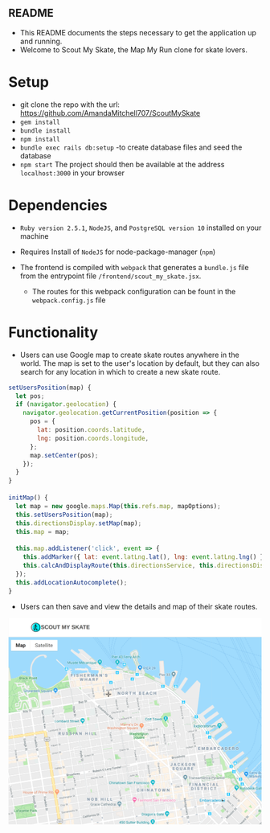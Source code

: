 ## README

* This README documents the steps necessary to get the application up and running.
* Welcome to Scout My Skate, the Map My Run clone for skate lovers.

# Setup
* git clone the repo with the url: https://github.com/AmandaMitchell707/ScoutMySkate
* `gem install`
* `bundle install`
* `npm install`
* `bundle exec rails db:setup` -to create database files and seed the database
* `npm start`
The project should then be available at the address `localhost:3000` in your browser

# Dependencies
* `Ruby version 2.5.1`, `NodeJS`, and `PostgreSQL version 10` installed on your machine

* Requires Install of `NodeJS` for node-package-manager (`npm`)

* The frontend is compiled with `webpack` that generates a `bundle.js` file from the entrypoint file `/frontend/scout_my_skate.jsx`.

    * The routes for this webpack configuration can be fount in the `webpack.config.js` file

# Functionality
* Users can use Google map to create skate routes anywhere in the world. The map is set to the user's location by default, but they can also search for any location in which to create a new skate route.

```javascript
setUsersPosition(map) {
  let pos;
  if (navigator.geolocation) {
    navigator.geolocation.getCurrentPosition(position => {
      pos = {
        lat: position.coords.latitude,
        lng: position.coords.longitude,
      };
      map.setCenter(pos);
    });
  }
}

initMap() {
  let map = new google.maps.Map(this.refs.map, mapOptions);
  this.setUsersPosition(map);
  this.directionsDisplay.setMap(map);
  this.map = map;

  this.map.addListener('click', event => {
    this.addMarker({ lat: event.latLng.lat(), lng: event.latLng.lng() });
    this.calcAndDisplayRoute(this.directionsService, this.directionsDisplay);
  });
  this.addLocationAutocomplete();
}
```
* Users can then save and view the details and map of their skate routes.

![Map Demo](app/assets/images/scout-my-skate-demo2.gif)
